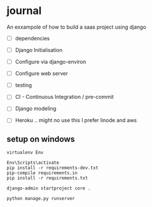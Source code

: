 # journal
An exxampole of how to build a saas project using django

* [ ] dependencies
* [ ] Django Initialisation
* [ ] Configure via django-environ
* [ ] Configure web server
* [ ] testing
* [ ] CI - Continuous Integration / pre-commit
* [ ] Django modeling
* [ ] Heroku  .. might no use this I prefer linode and aws


## setup on windows

```
virtualenv Env

Env\Scripts\activate
pip install -r requirements-dev.txt
pip-compile requirements.in
pip install -r requirements.txt

django-admin startproject core .

python manage.py runserver
```





